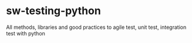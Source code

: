 # sw-testing-python
All methods, libraries and good practices to agile test, unit test, integration test with python
